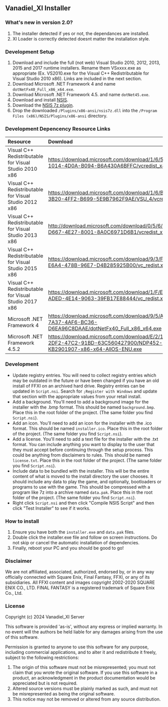 ## **Vanadiel_XI Installer**

### What's new in version 2.0?
1. The installer detected if yes or not, the dependances are installed.
2. XI Loader is correctly detected doesnt matter the installation style.

### Development Setup
1. Download and include the full (not web) Visual Studio 2010, 2012, 2013, 2015 and 2017 runtime installers. Rename them VSxxxx.exe as appropriate (Ex. VS2010.exe for the Visual C++ Redistributable for Visual Studio 2010 x86). Links are included in the next section.
2. Download Microsoft .NET Framework 4 and name `dotNetFx40_Full_x86_x64.exe`.
3. Download Microsoft .NET Framework 4.5. and name `dotNet45.exe`.
4. Download and install [NSIS](https://nsis.sourceforge.io/Download).
5. Download the [NSIS 7z plugin](https://nsis.sourceforge.io/Nsis7z_plug-in#Download).
5. Drop the downloaded `/Plugins/x86-ansi/nsis7z.dll` into the `/Program Files (x86)/NSIS/Plugins/x86-ansi` directory.

### Development Depencency Resource Links
| Resource  | Download |
| :-------- | :------- |
| Visual C++ Redistributable for Visual Studio 2010 x86 | https://download.microsoft.com/download/1/6/5/165255E7-1014-4D0A-B094-B6A430A6BFFC/vcredist_x86.exe |
| Visual C++ Redistributable for Visual Studio 2012 x86 | https://download.microsoft.com/download/1/6/B/16B06F60-3B20-4FF2-B699-5E9B7962F9AE/VSU_4/vcredist_x86.exe |
| Visual C++ Redistributable for Visual Studio 2013 x86 | http://download.microsoft.com/download/0/5/6/056DCDA9-D667-4E27-8001-8A0C6971D6B1/vcredist_x86.exe |
| Visual C++ Redistributable for Visual Studio 2015 x86 | https://download.microsoft.com/download/9/3/F/93FCF1E7-E6A4-478B-96E7-D4B285925B00/vc_redist.x86.exe |
| Visual C++ Redistributable for Visual Studio 2017 x86 | https://download.microsoft.com/download/1/F/E/1FEBBDB2-ADED-4E14-9063-39FB17E88444/vc_redist.x86.exe |
| Microsoft .NET Framework 4 | https://download.microsoft.com/download/9/5/A/95A9616B-7A37-4AF6-BC36-D6EA96C8DAAE/dotNetFx40_Full_x86_x64.exe |
| Microsoft .NET Framework 4.5.2 | https://download.microsoft.com/download/E/2/1/E21644B5-2DF2-47C2-91BD-63C560427900/NDP452-KB2901907-x86-x64-AllOS-ENU.exe |

### Development
* Update registry entries. You will need to collect registry entries which may be outdated in the future or have been changed if you have an old install of FFXI on an archived hard drive. Registry entries can be updated in `Script.nsi`. Search for `;Register with Windows` and update that section with the appropriate values from your retail install.
* Add a background. You'll need to add a background image for the installer with the .bmp format. This should be named `background.bmp`. Place this in the root folder of the project. (The same folder you find `Script.nsi`).
* Add an icon. You'll need to add an icon for the installer with the .ico format. This should be named `installer.ico`. Place this in the root folder of the project. (The same folder you find `Script.nsi`).
* Add a license. You'll need to add a text file for the installer with the .txt format. You can include anything you want to display to the user that they must accept before continuing through the setup process. This could be anything from disclaimers to rules. This should be named `license.txt`. Place this in the root folder of the project. (The same folder you find `Script.nsi`).
* Include data to be bundled with the installer. This will be the entire content of what is moved to the install directory the user chooses. It should include any data to play the game, and optionally, bootloaders or programs to use with the game. This should be compressed with a program like 7z into a archive named `data.pak`. Place this in the root folder of the project. (The same folder you find `Script.nsi`).
* Right click `Script.nsi` and then click "Compile NSIS Script" and then click "Test Installer" to see if it works.

### How to install
1. Ensure you have both the `installer.exe` and `data.pak` files.
2. Double click the installer.exe file and follow on screen instructions. Do not skip or cancel the automatic installation of dependencies.
3. Finally, reboot your PC and you should be good to go!

### Disclaimer
We are not affiliated, associated, authorized, endorsed by, or in any way officially connected with Square Enix, Final Fantasy, FFXI, or any of its subsidiaries. All FFXI content and images copyright 2002-2020 SQUARE ENIX CO., LTD. FINAL FANTASY is a registered trademark of Square Enix Co., Ltd.

### License

Copyright (c) 2024 Vanadiel_XI Server

This software is provided 'as-is', without any express or implied
warranty. In no event will the authors be held liable for any damages
arising from the use of this software.

Permission is granted to anyone to use this software for any purpose,
including commercial applications, and to alter it and redistribute it
freely, subject to the following restrictions:

1. The origin of this software must not be misrepresented; you must not
   claim that you wrote the original software. If you use this software 
   in a product, an acknowledgment in the product documentation would be
   appreciated but is not required.
2. Altered source versions must be plainly marked as such, and must not be
   misrepresented as being the original software.
3. This notice may not be removed or altered from any source distribution.
